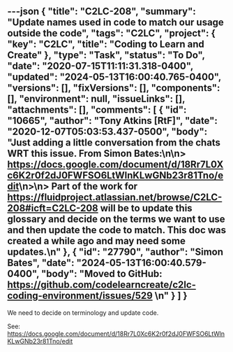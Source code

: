 ---json
{
  "title": "C2LC-208",
  "summary": "Update names used in code to match our usage outside the code",
  "tags": "C2LC",
  "project": {
    "key": "C2LC",
    "title": "Coding to Learn and Create"
  },
  "type": "Task",
  "status": "To Do",
  "date": "2020-07-15T11:11:31.318-0400",
  "updated": "2024-05-13T16:00:40.765-0400",
  "versions": [],
  "fixVersions": [],
  "components": [],
  "environment": null,
  "issueLinks": [],
  "attachments": [],
  "comments": [
    {
      "id": "10665",
      "author": "Tony Atkins [RtF]",
      "date": "2020-12-07T05:03:53.437-0500",
      "body": "Just adding a little conversation from the chats WRT this issue. From Simon Bates:\n\n> <https://docs.google.com/document/d/18Rr7L0Xc6K2r0f2dJ0FWFSO6LtWlnKLwGNb23r81Tno/edit>\n>\n> Part of the work for <https://fluidproject.atlassian.net/browse/C2LC-208#icft=C2LC-208> will be to update this glossary and decide on the terms we want to use and then update the code to match. This doc was created a while ago and may need some updates.\n"
    },
    {
      "id": "27790",
      "author": "Simon Bates",
      "date": "2024-05-13T16:00:40.579-0400",
      "body": "Moved to GitHub: <https://github.com/codelearncreate/c2lc-coding-environment/issues/529>&#x20;\n"
    }
  ]
}
---
We need to decide on terminology and update code.

See: <https://docs.google.com/document/d/18Rr7L0Xc6K2r0f2dJ0FWFSO6LtWlnKLwGNb23r81Tno/edit>

 

        